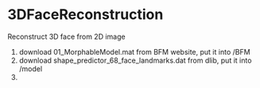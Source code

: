 # 3DFaceReconstruction
 Reconstruct 3D face from 2D image

1. download 01_MorphableModel.mat from BFM website, put it into /BFM
2. download shape_predictor_68_face_landmarks.dat from dlib, put it into /model
3.

